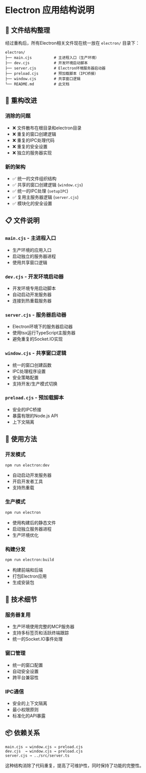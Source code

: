 # Electron 应用结构说明

## 📁 文件结构整理

经过重构后，所有Electron相关文件现在统一放在 `electron/` 目录下：

```
electron/
├── main.cjs          # 主进程入口（生产环境）
├── dev.cjs           # 开发环境启动脚本
├── server.cjs        # Electron环境服务器启动器
├── preload.cjs       # 预加载脚本（IPC桥接）
├── window.cjs        # 共享窗口逻辑
└── README.md         # 此文档
```

## 🎯 重构改进

### **消除的问题**
- ❌ 文件散布在根目录和electron目录
- ❌ 重复的窗口创建逻辑
- ❌ 重复的IPC处理代码
- ❌ 重复的安全设置
- ❌ 独立的服务器实现

### **新的架构**
- ✅ 统一的文件组织结构
- ✅ 共享的窗口创建逻辑 (`window.cjs`)
- ✅ 统一的IPC处理 (`setupIPC`)
- ✅ 复用主服务器逻辑 (`server.cjs`)
- ✅ 模块化的安全设置

## 📋 文件说明

### `main.cjs` - 主进程入口
- 生产环境的应用入口
- 启动独立的服务器进程
- 使用共享窗口逻辑

### `dev.cjs` - 开发环境启动器
- 开发环境专用启动脚本
- 自动启动开发服务器
- 连接到热重载服务器

### `server.cjs` - 服务器启动器
- Electron环境下的服务器启动器
- 使用tsx运行TypeScript主服务器
- 避免重复的Socket.IO实现

### `window.cjs` - 共享窗口逻辑
- 统一的窗口创建函数
- IPC处理程序设置
- 安全策略配置
- 支持开发/生产模式切换

### `preload.cjs` - 预加载脚本
- 安全的IPC桥接
- 暴露有限的Node.js API
- 上下文隔离

## 🚀 使用方法

### 开发模式
```bash
npm run electron:dev
```
- 自动启动开发服务器
- 开启开发者工具
- 支持热重载

### 生产模式
```bash
npm run electron
```
- 使用构建后的静态文件
- 启动独立服务器进程
- 生产环境优化

### 构建分发
```bash
npm run electron:build
```
- 构建前端和后端
- 打包Electron应用
- 生成安装包

## 🔧 技术细节

### 服务器复用
- 生产环境使用完整的MCP服务器
- 支持多标签页和活跃终端跟踪
- 统一的Socket.IO事件处理

### 窗口管理
- 统一的窗口配置
- 自动安全设置
- 跨平台兼容性

### IPC通信
- 安全的上下文隔离
- 最小权限原则
- 标准化的API暴露

## 📦 依赖关系

```
main.cjs → window.cjs → preload.cjs
dev.cjs  → window.cjs → preload.cjs
server.cjs → ../src/server.ts
```

这种结构消除了代码重复，提高了可维护性，同时保持了功能的完整性。